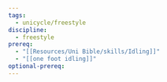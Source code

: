 ```yaml
---
tags:
  - unicycle/freestyle
discipline:
  - freestyle
prereq:
  - "[[Resources/Uni Bible/skills/Idling]]"
  - "[[one foot idling]]"
optional-prereq: 
---
```


